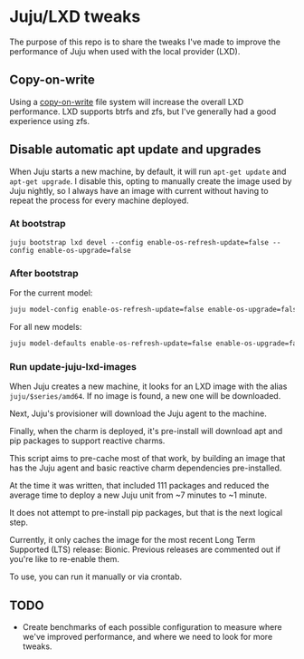 # Juju/LXD tweaks

The purpose of this repo is to share the tweaks I've made to improve the performance of Juju when used with the local provider (LXD).

## Copy-on-write

Using a [copy-on-write](https://en.wikipedia.org/wiki/Copy-on-write) file system will increase the overall LXD performance. LXD supports btrfs and zfs, but I've generally had a good experience using zfs.

## Disable automatic apt update and upgrades

When Juju starts a new machine, by default, it will run `apt-get update` and `apt-get upgrade`. I disable this, opting to manually create the image used by Juju nightly, so I always have an image with current without having to repeat the process for every machine deployed.

### At bootstrap
```base
juju bootstrap lxd devel --config enable-os-refresh-update=false --config enable-os-upgrade=false
```
### After bootstrap

For the current model:
```bash
juju model-config enable-os-refresh-update=false enable-os-upgrade=false
```

For all new models:
```bash
juju model-defaults enable-os-refresh-update=false enable-os-upgrade=false
```

### Run update-juju-lxd-images

When Juju creates a new machine, it looks for an LXD image with the alias `juju/$series/amd64`. If no image is found, a new one will be downloaded.

Next, Juju's provisioner will download the Juju agent to the machine.

Finally, when the charm is deployed, it's pre-install will download apt and pip packages to support reactive charms.

This script aims to pre-cache most of that work, by building an image that has the Juju agent and basic reactive charm dependencies pre-installed.

At the time it was written, that included 111 packages and reduced the average time to deploy a new Juju unit from ~7 minutes to ~1 minute.

It does not attempt to pre-install pip packages, but that is the next logical step.

Currently, it only caches the image for the most recent Long Term Supported (LTS) release: Bionic. Previous releases are commented out if you're like to re-enable them.

To use, you can run it manually or via crontab.

## TODO

- Create benchmarks of each possible configuration to measure where we've improved performance, and where we need to look for more tweaks.
